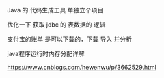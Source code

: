 Java 的 代码生成工具  单独立个项目 

优化一下    获取  jdbc 的 表数据的 逻辑

支付宝的账单 是可以下载的，下载 导入 并分析







java程序运行时内存分配详解 

https://www.cnblogs.com/hewenwu/p/3662529.html

